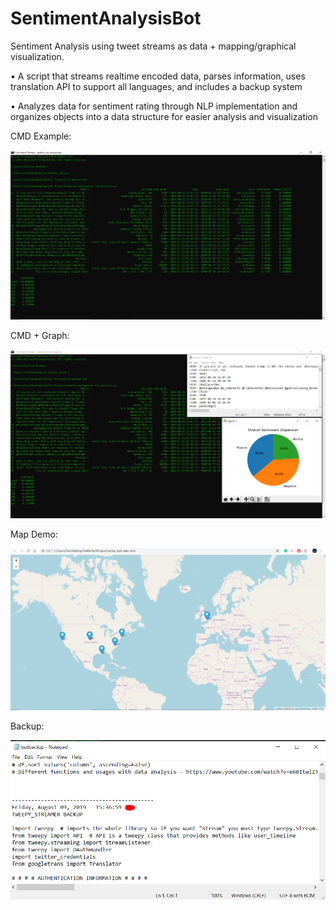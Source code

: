 # SentimentAnalysisBot
Sentiment Analysis using tweet streams as data + mapping/graphical visualization.

•	A script that streams realtime encoded data, parses information, uses translation API to support all languages, and includes a backup     system

•	Analyzes data for sentiment rating through NLP implementation and organizes objects into a data structure for easier analysis and visualization



CMD Example: 

![](Screenshots/CMD1.png)


CMD + Graph:

![](Screenshots/CMD2.png)


Map Demo: 

![](Screenshots/map_DEMO1.png)


Backup:

![](Screenshots/backup_FILE.png)

